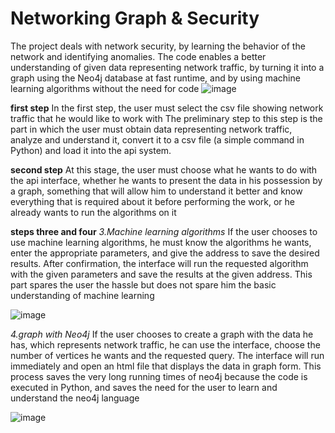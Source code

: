 # Networking Graph & Security
The project deals with network security, by learning the behavior of the network and identifying anomalies.
The code enables a better understanding of given data representing network traffic, by turning it into a graph using the Neo4j database at fast runtime, and by using machine learning algorithms without the need for code
![image](https://user-images.githubusercontent.com/74323809/185081625-ed632fe0-8158-48aa-8dae-c6f88e9eebb2.png)

**first step**
In the first step, the user must select the csv file showing network traffic that he would like to work with
The preliminary step to this step is the part in which the user must obtain data representing network traffic, analyze and understand it, convert it to a csv file (a simple command in Python) and load it into the api system.

**second step**
At this stage, the user must choose what he wants to do with the api interface, whether he wants to present the data in his possession by a graph, something that will allow him to understand it better and know everything that is required about it before performing the work, or he already wants to run the algorithms on it

**steps three and four**
*3.Machine learning algorithms*
If the user chooses to use machine learning algorithms, he must know the algorithms he wants, enter the appropriate parameters, and give the address to save the desired results. After confirmation, the interface will run the requested algorithm with the given parameters and save the results at the given address.
This part spares the user the hassle but does not spare him the basic understanding of machine learning

![image](https://user-images.githubusercontent.com/74323809/185081248-22788683-94e7-44c8-b5fa-6c14e0d488ea.png)


*4.graph with Neo4j*
If the user chooses to create a graph with the data he has, which represents network traffic, he can use the interface, choose the number of vertices he wants and the requested query. The interface will run immediately and open an html file that displays the data in graph form.
This process saves the very long running times of neo4j because the code is executed in Python, and saves the need for the user to learn and understand the neo4j language

![image](https://user-images.githubusercontent.com/74323809/185081343-399c52c8-3e4e-470b-8d8a-780e1d60f8fd.png)


